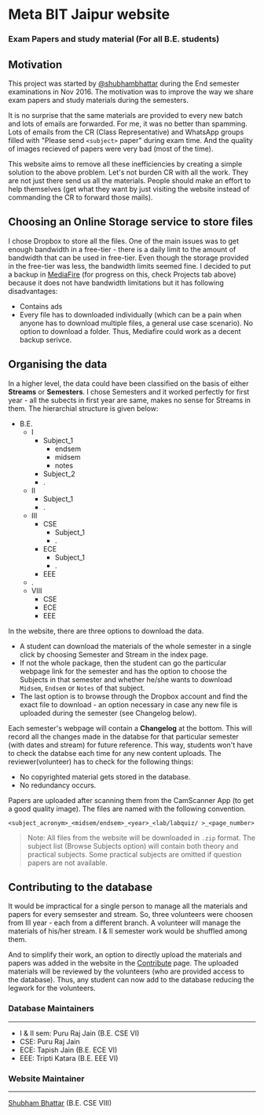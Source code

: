 # Meta BIT Jaipur website
### Exam Papers and study material (For all B.E. students)

## Motivation
This project was started by [@shubhambhattar](https://github.com/shubhambhattar) during the End semester examinations in Nov 2016. The motivation was to improve the way we share exam papers and study materials during the semesters.

It is no surprise that the same materials are provided to every new batch and lots of emails are forwarded. For me, it was no better than spamming. Lots of emails from the CR (Class Representative) and WhatsApp groups filled with "Please send `<subject>` paper" during exam time. And the quality of images recieved of papers were very bad (most of the time).

This website aims to remove all these inefficiencies by creating a simple solution to the above problem. Let's not burden CR with all the work. They are not just there send us all the materials. People should make an effort to help themselves (get what they want by just visiting the website instead of commanding the CR to forward those mails).

## Choosing an Online Storage service to store files
I chose Dropbox to store all the files. One of the main issues was to get enough bandwidth in a free-tier - there is a daily limit to the amount of bandwidth that can be used in free-tier. Even though the storage provided in the free-tier was less, the bandwidth limits seemed fine. I decided to put a backup in [MediaFire](https://mediafire.com) (for progress on this, check Projects tab above) because it does not have bandwidth limitations but it has following disadvantages:
- Contains ads
- Every file has to downloaded individually (which can be a pain when anyone has to download multiple files, a general use case scenario). No option to download a folder.
Thus, Mediafire could work as a decent backup serivce.

## Organising the data
In a higher level, the data could have been classified on the basis of either **Streams** or **Semesters**. I chose Semesters and it worked perfectly for first year - all the subects in first year are same, makes no sense for Streams in them. The hierarchial structure is given below:

- B.E.
  - I
    - Subject_1
      - endsem
      - midsem
      - notes
    - Subject_2
    - .
  - II
    - Subject_1
    - .
  - III
    - CSE
      - Subject_1
      - .
    - ECE
      - Subject_1
      - .
    - EEE
  - .
  - VIII
    - CSE
    - ECE
    - EEE

In the website, there are three options to download the data.
- A student can download the materials of the whole semester in a single click by choosing Semester and Stream in the index page.
- If not the whole package, then the student can go the particular webpage link for the semester and has the option to choose the Subjects in that semester and whether he/she wants to download `Midsem`, `Endsem` or `Notes` of that subject.
- The last option is to browse through the Dropbox account and find the exact file to download - an option necessary in case any new file is uploaded during the semester (see Changelog below).

Each semester's webpage will contain a **Changelog** at the bottom. This will record all the changes made in the databse for that particular semester (with dates and stream) for future reference. This way, students won't have to check the databse each time for any new content uploads. The reviewer(volunteer) has to check for the following things:
- No copyrighted material gets stored in the database.
- No redundancy occurs.

Papers are uploaded after scanning them from the CamScanner App (to get a good quality image). The files are named with the following convention.

```
<subject_acronym>_<midsem/endsem>_<year>_<lab/labquiz/ >_<page_number>
```


> Note: All files from the website will be downloaded in `.zip` format. The subject list (Browse Subjects option) will contain both theory and practical subjects. Some practical subjects are omitted if question papers are not available. 

## Contributing to the database

It would be impractical for a single person to manage all the materials and papers for every semsester and stream. So, three  volunteers were choosen from III year - each from a different branch. A volunteer will manage the materials of his/her stream. I & II semester work would be shuffled among them.

And to simplify their work, an option to directly upload the materials and papers was added in the website in the [Contribute](https://metabitj.github.io/contribute.html) page. The uploaded materials will be reviewed by the volunteers (who are provided access to the database). Thus, any student can now add to the database reducing the legwork for the volunteers.


### Database Maintainers
----------------------------

- I & II sem: Puru Raj Jain (B.E. CSE VI)
- CSE: Puru Raj Jain
- ECE: Tapish Jain (B.E. ECE VI)
- EEE: Tripti Katara (B.E. EEE VI)

### Website Maintainer   
---------------------

[Shubham Bhattar](https://github.com/shubhambhattar) (B.E. CSE VIII)
